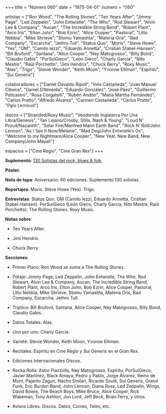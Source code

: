 +++
title = "Número 060"
date = "1975-04-01"
numero = "060"

artistas = ["Ron Wood", "The Rolling Stones", "Ten Years After", "Jimmy Page", "Led Zeppelin", "John Entwistle", "The Who", "Rod Stewart", "Alvin Lee & Company", "Aucan", "The Incredible String Band", "Robert Plant", "Arco Iris", "Elton John", "Bob Ezrin", "Alice Cooper", "Pastoral", "Litto Nebbia", "Mike Shrieve", "Stomu Yamashta", "Materia Gris", "Bad Company", "Escarcha", "Jethro Tull", "Status Quo", "Moris", "Steve Howe", "Yes", "OM", "Camilo Iezzi", "Eduardo Annetta", "Cristian Stabel-Hansen", "Bill Bruford", "Santana", "Alice Cooper", "Ney Matogrosso", "Billy Bond", "Claudio Gabis", "PorSuiGieco", "León Gieco", "Charly García", "Nito Mestre", "Raúl Porchetto", "Jimi Hendrix", "Chuck Berry", "Roxy Music", "Alas", "Trigo", "Stevie Wonder", "Keith Moon", "Yvonne Elliman", "Espíritu", "Sui Generis"]

colaboradores = ["Daniel Osvaldo Ripoll", "Inés Castañeda", "Juan Manuel Cibeira", "Daniel D’Almeida", "Eduardo González", "José Páez", "Guillermo Policastro", "Rosa Corgatelli", "Rubén Andón", "María Martha Fernández", "Carlos Pratto", "Alfredo Álvarez", "Carmen Castañeda", "Carlos Pratto", "Pipo Lernoud"]

discos = ["Stranded/Roxy Music", "Vendiendo Inglaterra Por Una Libra/Genesis", "Tan Lejano/Crosby, Stills, Nash & Young", "Loud N’ Proud/Nazareth", "Solar Fire/Manfred Mann Earth Band", "Rock N’ Roll/John Lennon", "As I See It Now/Melanie", "Mad Dog/John Entwistle’s Ox", "Welcome to my Nightmare/Alice Cooper", "New Year, New Band, New Company/John Mayall"]

espacios = ["Cine Regio", "Cine Gran Rex"]
+++

**Suplemento**: <a href="http://files.revistapelo.com.ar/pdf/060-Suple.pdf" target="_blank">130 Solistas del rock, blues & folk</a>.

**Póster**: 

**Nota de tapa**: Aniversario: 60 ediciones. Suplemento 130 solistas. 

**Reportajes**: Moris. Steve Howe (Yes). Trigo.

**Entrevistas**: Status Quo. OM (Camilo Iezzi, Eduardo Annetta, Cristian Stabel-Hansen). PorSuiGieco (León Gieco, Charly García, Nito Mestre, Raúl Porchetto). The Rolling Stones. Roxy Music. 

**Notas sobre**:

- Ten Years After.

- Jimi Hendrix. 

- Chuck Berry. 

**Secciones**:

- Primer Plano: Ron Wood se suma a The Rolling Stones.

- Potaje: Jimmy Page, Led Zeppelin, John Entwistle, The Who, Rod Stewart, Alvin Lee & Company, Aucan, The Incredible String Band, Robert Plant, Arco Iris, Elton John, Bob Ezrin, Alice Cooper, Pastoral, Litto Nebbia, Mike Shrieve, Stomu Yamashta, Materia Gris, Bad Company, Escarcha, Jethro Tull.
 
- Tríptico: Bill Bruford, Santana, Alice Cooper, Ney Matogrosso, Billy Bond, Claudio Gabis. 

- Datos Totales: Alas. 

- Uno por uno: Charly García. 

- Varieté: Stevie Wonder, Keith Moon, Yvonne Elliman. 

- Recitales: Espíritu en Cine Regio y Sui Generis en el Gran Rex. 

- Ediciones Internacionales Discos. 

- Rocka Rolla: Astor Piazzolla, Ney Matogrosso, Espíritu, PorSuiGieco, Javier Martínez, Black Amaya, Pedro y Pablo, Jorge Álvarez, Reino de Munt, Pajarito Zaguri, Nacho Smilari, Ricardo Soulé, Sui Generis, Grand Funk, Eric Burdon Band, John Lennon, Diana Ross, Led Zeppelin, Wings, David Bowie, The Beach Boys, Mike Bruce, Alice Cooper, Rick Wakeman, Tony Ashton, Jon Lord, Jeff Beck, Brian Ferry, y otros. 

- Avisos Libres. Discos. Datos, Correo, Telex, etc. 

